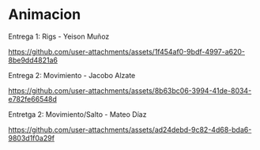 # Animacion

Entrega 1: Rigs - Yeison Muñoz




https://github.com/user-attachments/assets/1f454af0-9bdf-4997-a620-8be9dd4821a6





Entrega 2: Movimiento - Jacobo Alzate



https://github.com/user-attachments/assets/8b63bc06-3994-41de-8034-e782fe66548d



Entretga 2: Movimiento/Salto - Mateo Díaz


https://github.com/user-attachments/assets/ad24debd-9c82-4d68-bda6-9803d1f0a29f

